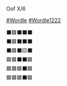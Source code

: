 Oof X/6

[\#<span>Wordle</span>](https://social.lol/tags/Wordle) [\#<span>Wordle1222</span>](https://social.lol/tags/Wordle1222)

⬛🟩⬛⬛⬛  
⬛🟩⬛⬛⬛  
⬛🟩⬛🟨⬛  
🟩🟩⬛⬛🟩  
🟩🟩🟩⬛🟩  
🟩🟩🟩⬛🟩